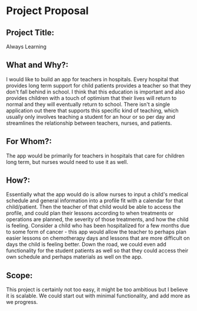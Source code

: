 # __Project Proposal__ 

## __Project Title:__ 
Always Learning 

## __What and Why?:__ 
I would like to build an app for teachers in hospitals. Every hospital that provides long term support for child patients provides a teacher so that they don't fall behind in school. I think that this education is important and also provides children with a touch of optimism that their lives will return to normal and they will eventually return to school. There isn't a single application out there that supports this specific kind of teaching, which usually only involves teaching a student for an hour or so per day and streamlines the relationship between teachers, nurses, and patients.

## __For Whom?:__ 
The app would be primarily for teachers in hospitals that care for children long term, but nurses would need to use it as well. 

## __How?:__ 
Essentially what the app would do is allow nurses to input a child's medical schedule and general information into a profile fit with a calendar for that child/patient. Then the teacher of that child would be able to access the profile, and could plan their lessons according to when treatments or operations are planned, the severity of those treatments, and how the child is feeling. Consider a child who has been hospitalized for a few months due to some form of cancer - this app would allow the teacher to perhaps plan easier lessons on chemotherapy days and lessons that are more difficult on days the child is feeling better. Down the road, we could even add functionality for the student patients as well so that they could access their own schedule and perhaps materials as well on the app.

## __Scope:__ 
This project is certainly not too easy, it might be too ambitious but I believe it is scalable. We could start out with minimal functionality, and add more as we progress.
